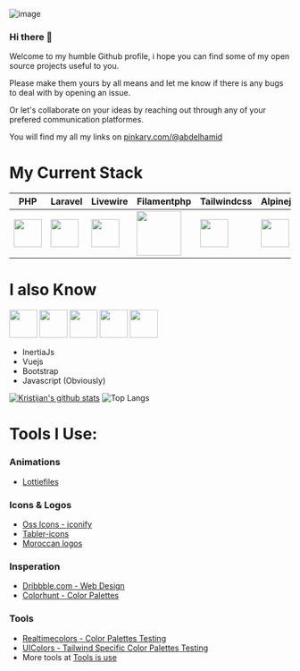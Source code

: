 ![image](https://github.com/user-attachments/assets/2f93b566-a042-4b31-b505-e7374310d74e)

### Hi there 👋
Welcome to my humble Github profile, i hope you can find some of my open source projects useful to you.

Please make them yours by all means and let me know if there is any bugs to deal with by opening an issue.

Or let's collaborate on your ideas by reaching out through any of your prefered communication platformes.

You will find my all my links on [pinkary.com/@abdelhamid](https://pinkary.com/@abdelhamid)

# My Current Stack

| PHP | Laravel | Livewire | Filamentphp | Tailwindcss | Alpinejs | MySQL |
|-|-|-|-|-|-|-|
| <img width="50px" src="https://cdn.jsdelivr.net/gh/devicons/devicon@latest/icons/php/php-original.svg" /> | <img width="50px" src="https://cdn.jsdelivr.net/gh/devicons/devicon@latest/icons/laravel/laravel-original.svg" /> | <img width="50px" src="https://cdn.jsdelivr.net/gh/devicons/devicon@latest/icons/livewire/livewire-original-wordmark.svg" /> | <img width="80px" src="https://github.com/user-attachments/assets/91303c0e-a800-439e-a80d-7ebd84242a36" /> | <img width="50px" src="https://cdn.jsdelivr.net/gh/devicons/devicon@latest/icons/tailwindcss/tailwindcss-original.svg" /> | <img width="50px" src="https://cdn.jsdelivr.net/gh/devicons/devicon@latest/icons/alpinejs/alpinejs-original.svg" /> | <img width="60px" src="https://cdn.jsdelivr.net/gh/devicons/devicon@latest/icons/mysql/mysql-original-wordmark.svg" /> |

# I also Know
<img width="50px" src="https://cdn.jsdelivr.net/gh/devicons/devicon@latest/icons/javascript/javascript-original.svg" /> <img width="50px" src="https://cdn.jsdelivr.net/gh/devicons/devicon@latest/icons/vuejs/vuejs-original.svg" /> 
 <img width="50px" src="https://cdn.jsdelivr.net/gh/devicons/devicon@latest/icons/html5/html5-original.svg" /> <img width="50px" src="https://cdn.jsdelivr.net/gh/devicons/devicon@latest/icons/css3/css3-original.svg" /> <img width="50px" src="https://cdn.jsdelivr.net/gh/devicons/devicon@latest/icons/bootstrap/bootstrap-original.svg" /> 

- InertiaJs
- Vuejs
- Bootstrap
- Javascript (Obviously)

[![Kristijan's github stats](https://github-readme-stats.vercel.app/api?username=abdelhamiderrahmouni&show=reviews,prs_merged,prs_merged_percentage&show_icons=true)](https://github.com/anuraghazra/github-readme-stats) ![Top Langs](https://github-readme-stats.vercel.app/api/top-langs/?username=abdelhamiderrahmouni&layout=compact)

# Tools I Use:
### Animations
- [Lottiefiles](https://app.lottiefiles.com/)

### Icons & Logos
- [Oss Icons - iconify](https://icon-sets.iconify.design/)
- [Tabler-icons](https://tabler.io/icons)
- [Moroccan logos](https://vector.ma) 

### Insperation
- [Dribbble.com - Web Design](https://dribbble.com/search/shots/popular/web-design)
- [Colorhunt - Color Palettes](https://colorhunt.co/)

### Tools
- [Realtimecolors - Color Palettes Testing](https://realtimecolors.com/)
- [UIColors - Tailwind Specific Color Palettes Testing](https://uicolors.app/create)
- More tools at [Tools is use](https://github.com/abdelhamiderrahmouni/abdelhamiderrahmouni/blob/main/tools)
